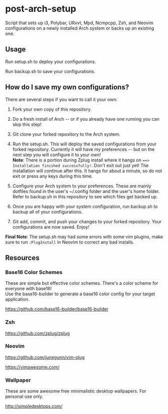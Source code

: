 # post-arch-setup
Script that sets up i3, Polybar, URxvt, Mpd, Ncmpcpp, Zsh, and Neovim configurations on a newly installed Arch system or backs up an existing one.

## Usage
Run setup.sh to deploy your configurations.

Run backup.sh to save your configurations.

## How do I save my own configurations?
There are several steps if you want to call it your own:

1. Fork your own copy of this repository.

2. Do a fresh install of Arch -- or if you already have one running you can skip this step!

3. Git clone your forked repository to the Arch system.

4. Run the setup.sh. This will deploy the saved configurations from your forked repository. Currently it will have my preferences -- but on the next step you will configure it to your own! <br>
**Note**: There is a portion during Zplug install where it hangs on `==> Installation finished successfully!`. Don't exit out just yet! The installation will continue after this. It hangs for about a minute, so do not exit or press any keys during this time.

5. Configure your Arch system to your preferences. These are mainly dotfiles found in the user's ~/.config folder and the user's home folder. Refer to backup.sh in this repository to see which files get backed up.

9. Once you are happy with your system configuration, run backup.sh to backup all of your configurations.

10. Git add, commit, and push your changes to your forked repository. Your configurations are now saved. Enjoy!

**Final Note**: The setup.sh may had some errors with some vim plugins, make sure to run `:PlugInstall` in Neovim to correct any bad installs.

## Resources

### Base16 Color Schemes
These are simple but effective color schemes. There's a color scheme for everyone with base16! <br>
Use the base16-builder to generate a base16 color config for your target application.

https://github.com/base16-builder/base16-builder

### Zsh

https://github.com/zplug/zplug

### Neovim

https://github.com/junegunn/vim-plug

https://vimawesome.com/

### Wallpaper
These are some awesome free minimalistic desktop wallpapers. For personal use only.

http://simpledesktops.com/
